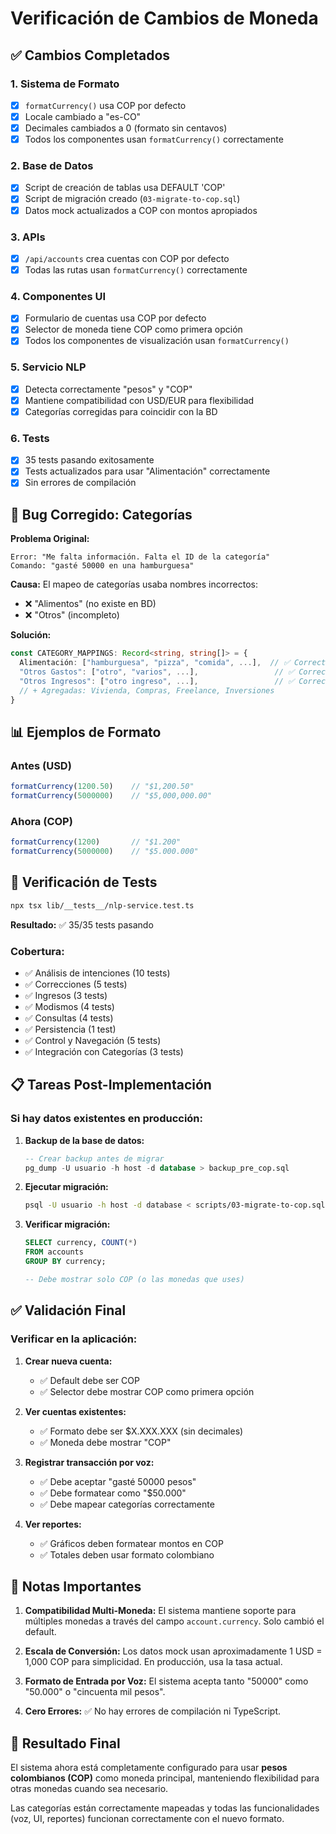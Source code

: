 # Verificación de Cambios de Moneda

## ✅ Cambios Completados

### 1. Sistema de Formato
- [x] `formatCurrency()` usa COP por defecto
- [x] Locale cambiado a "es-CO"
- [x] Decimales cambiados a 0 (formato sin centavos)
- [x] Todos los componentes usan `formatCurrency()` correctamente

### 2. Base de Datos
- [x] Script de creación de tablas usa DEFAULT 'COP'
- [x] Script de migración creado (`03-migrate-to-cop.sql`)
- [x] Datos mock actualizados a COP con montos apropiados

### 3. APIs
- [x] `/api/accounts` crea cuentas con COP por defecto
- [x] Todas las rutas usan `formatCurrency()` correctamente

### 4. Componentes UI
- [x] Formulario de cuentas usa COP por defecto
- [x] Selector de moneda tiene COP como primera opción
- [x] Todos los componentes de visualización usan `formatCurrency()`

### 5. Servicio NLP
- [x] Detecta correctamente "pesos" y "COP"
- [x] Mantiene compatibilidad con USD/EUR para flexibilidad
- [x] Categorías corregidas para coincidir con la BD

### 6. Tests
- [x] 35 tests pasando exitosamente
- [x] Tests actualizados para usar "Alimentación" correctamente
- [x] Sin errores de compilación

## 🐛 Bug Corregido: Categorías

**Problema Original:**
```
Error: "Me falta información. Falta el ID de la categoría"
Comando: "gasté 50000 en una hamburguesa"
```

**Causa:**
El mapeo de categorías usaba nombres incorrectos:
- ❌ "Alimentos" (no existe en BD)
- ❌ "Otros" (incompleto)

**Solución:**
```typescript
const CATEGORY_MAPPINGS: Record<string, string[]> = {
  Alimentación: ["hamburguesa", "pizza", "comida", ...],  // ✅ Correcto
  "Otros Gastos": ["otro", "varios", ...],                 // ✅ Correcto
  "Otros Ingresos": ["otro ingreso", ...],                 // ✅ Correcto
  // + Agregadas: Vivienda, Compras, Freelance, Inversiones
}
```

## 📊 Ejemplos de Formato

### Antes (USD)
```typescript
formatCurrency(1200.50)    // "$1,200.50"
formatCurrency(5000000)    // "$5,000,000.00"
```

### Ahora (COP)
```typescript
formatCurrency(1200)       // "$1.200"
formatCurrency(5000000)    // "$5.000.000"
```

## 🧪 Verificación de Tests

```bash
npx tsx lib/__tests__/nlp-service.test.ts
```

**Resultado:** ✅ 35/35 tests pasando

### Cobertura:
- ✅ Análisis de intenciones (10 tests)
- ✅ Correcciones (5 tests)
- ✅ Ingresos (3 tests)
- ✅ Modismos (4 tests)
- ✅ Consultas (4 tests)
- ✅ Persistencia (1 test)
- ✅ Control y Navegación (5 tests)
- ✅ Integración con Categorías (3 tests)

## 📋 Tareas Post-Implementación

### Si hay datos existentes en producción:

1. **Backup de la base de datos:**
   ```sql
   -- Crear backup antes de migrar
   pg_dump -U usuario -h host -d database > backup_pre_cop.sql
   ```

2. **Ejecutar migración:**
   ```bash
   psql -U usuario -h host -d database < scripts/03-migrate-to-cop.sql
   ```

3. **Verificar migración:**
   ```sql
   SELECT currency, COUNT(*) 
   FROM accounts 
   GROUP BY currency;
   
   -- Debe mostrar solo COP (o las monedas que uses)
   ```

## ✅ Validación Final

### Verificar en la aplicación:

1. **Crear nueva cuenta:**
   - ✅ Default debe ser COP
   - ✅ Selector debe mostrar COP como primera opción

2. **Ver cuentas existentes:**
   - ✅ Formato debe ser $X.XXX.XXX (sin decimales)
   - ✅ Moneda debe mostrar "COP"

3. **Registrar transacción por voz:**
   - ✅ Debe aceptar "gasté 50000 pesos"
   - ✅ Debe formatear como "$50.000"
   - ✅ Debe mapear categorías correctamente

4. **Ver reportes:**
   - ✅ Gráficos deben formatear montos en COP
   - ✅ Totales deben usar formato colombiano

## 📝 Notas Importantes

1. **Compatibilidad Multi-Moneda:** El sistema mantiene soporte para múltiples monedas a través del campo `account.currency`. Solo cambió el default.

2. **Escala de Conversión:** Los datos mock usan aproximadamente 1 USD = 1,000 COP para simplicidad. En producción, usa la tasa actual.

3. **Formato de Entrada por Voz:** El sistema acepta tanto "50000" como "50.000" o "cincuenta mil pesos".

4. **Cero Errores:** ✅ No hay errores de compilación ni TypeScript.

## 🎯 Resultado Final

El sistema ahora está completamente configurado para usar **pesos colombianos (COP)** como moneda principal, manteniendo flexibilidad para otras monedas cuando sea necesario.

Las categorías están correctamente mapeadas y todas las funcionalidades (voz, UI, reportes) funcionan correctamente con el nuevo formato.
